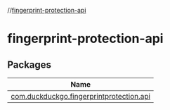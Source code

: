 //[fingerprint-protection-api](index.md)

# fingerprint-protection-api

## Packages

| Name |
|---|
| [com.duckduckgo.fingerprintprotection.api](fingerprint-protection-api/com.duckduckgo.fingerprintprotection.api/index.md) |
